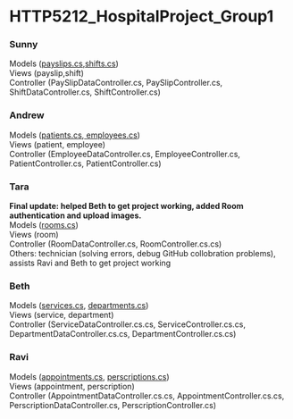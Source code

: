 # HTTP5212_HospitalProject_Group1

<h3>Sunny</h3>
Models (<a href="https://github.com/yatyichung/HTTP5212_HospitalProject_Group1/blob/master/HTTP5212_HospitalProject_Team1/Models/PaySlip.cs">payslips.cs</a>,<a href="https://github.com/yatyichung/HTTP5212_HospitalProject_Group1/blob/master/HTTP5212_HospitalProject_Team1/Models/Shift.cs">shifts.cs</a>)
<br>
Views (payslip,shift)
<br>
Controller (PaySlipDataController.cs, PaySlipController.cs, ShiftDataController.cs, ShiftController.cs)

<h3>Andrew</h3>
Models (<a href="https://github.com/yatyichung/HTTP5212_HospitalProject_Group1/blob/master/HTTP5212_HospitalProject_Team1/Models/Patient.cs">patients.cs</a>,<a href="https://github.com/yatyichung/HTTP5212_HospitalProject_Group1/blob/master/HTTP5212_HospitalProject_Team1/Models/Employee.cs"> employees.cs</a>)
<br>
Views (patient, employee)
<br>
Controller (EmployeeDataController.cs, EmployeeController.cs, PatientController.cs, PatientController.cs)

<h3>Tara</h3>
<strong>Final update: helped Beth to get project working, added Room authentication and upload images.</strong>
<br>
Models (<a href="https://github.com/Taralai0626/hostpital_project-backup/blob/master/HTTP5212_HospitalProject_Team1/Models/Room.cs">rooms.cs</a>)
<br>
Views (room)
<br>
Controller (RoomDataController.cs, RoomController.cs.cs)
<br>
Others: technician (solving errors, debug GitHub collobration problems), assists Ravi and Beth to get project working

<h3>Beth</h3>
Models (<a href="https://github.com/yatyichung/HTTP5212_HospitalProject_Group1/blob/master/HTTP5212_HospitalProject_Team1/Models/Service.cs">services.cs</a>, <a href="https://github.com/yatyichung/HTTP5212_HospitalProject_Group1/blob/master/HTTP5212_HospitalProject_Team1/Models/Department.cs">departments.cs</a>)
<br>
Views (service, department)
<br>
Controller (ServiceDataController.cs.cs, ServiceController.cs.cs, DepartmentDataController.cs.cs, DepartmentController.cs.cs)

<h3>Ravi</h3>
Models (<a href="https://github.com/yatyichung/HTTP5212_HospitalProject_Group1/blob/master/HTTP5212_HospitalProject_Team1/Models/Appointment.cs">appointments.cs</a>, <a href="https://github.com/yatyichung/HTTP5212_HospitalProject_Group1/blob/master/HTTP5212_HospitalProject_Team1/Models/Perscription.cs">perscriptions.cs</a>)
<br>
Views (appointment, perscription)
<br>
Controller (AppointmentDataController.cs.cs, AppointmentController.cs.cs, PerscriptionDataController.cs, PerscriptionController.cs)
